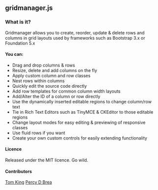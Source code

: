 ## gridmanager.js

### What is it?

Gridmanager allows you to create, reorder, update & delete rows and columns in grid layouts used by frameworks such as Bootstrap 3.x or Foundation 5.x

#### You can:

- Drag and drop columns & rows
- Resize, delete and add columns on the fly
- Apply custom column and row classes
- Nest rows within columns
- Quickly edit the source code directly
- Add row templates for common column width layouts
- Add/Alter the ID of a column or row directly
- Use the dynamically inserted editable regions to change column/row text
- Tie in Rich Text Editors such as TinyMCE & CKEditor to those editable regions
- Change layout modes for easy editing & previewing of responsive classes
- Use fluid rows if you want
- Create your own custom controls for easily extending functionality

#### Licence

Released under the MIT licence. Go wild.

#### Contributors

[Tom King](https://github.com/neokoenig/)
[Percy D Brea](https://github.com/pbreah/) 
